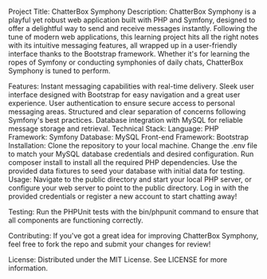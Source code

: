 Project Title: ChatterBox Symphony
Description:
ChatterBox Symphony is a playful yet robust web application built with PHP and Symfony, designed to offer a delightful way to send and receive messages instantly. Following the tune of modern web applications, this learning project hits all the right notes with its intuitive messaging features, all wrapped up in a user-friendly interface thanks to the Bootstrap framework. Whether it's for learning the ropes of Symfony or conducting symphonies of daily chats, ChatterBox Symphony is tuned to perform.

Features:
Instant messaging capabilities with real-time delivery.
Sleek user interface designed with Bootstrap for easy navigation and a great user experience.
User authentication to ensure secure access to personal messaging areas.
Structured and clear separation of concerns following Symfony's best practices.
Database integration with MySQL for reliable message storage and retrieval.
Technical Stack:
Language: PHP
Framework: Symfony
Database: MySQL
Front-end Framework: Bootstrap
Installation:
Clone the repository to your local machine.
Change the .env file to match your MySQL database credentials and desired configuration.
Run composer install to install all the required PHP dependencies.
Use the provided data fixtures to seed your database with initial data for testing.
Usage:
Navigate to the public directory and start your local PHP server, or configure your web server to point to the public directory. Log in with the provided credentials or register a new account to start chatting away!

Testing:
Run the PHPUnit tests with the bin/phpunit command to ensure that all components are functioning correctly.

Contributing:
If you've got a great idea for improving ChatterBox Symphony, feel free to fork the repo and submit your changes for review!

License:
Distributed under the MIT License. See LICENSE for more information.
